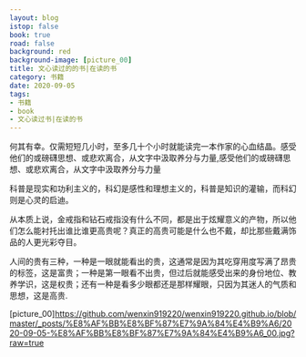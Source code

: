 ```yaml
---
layout: blog
istop: false
book: true
road: false
background: red
background-image: [picture_00]
title: 文心读过的的书|在读的书
category: 书籍
date: 2020-09-05
tags:
- 书籍
- book
- 文心读过书|在读的书
---
```


何其有幸。仅需短短几小时，至多几十个小时就能读完一本作家的心血结晶。感受他们的或磅礴思想、或悲欢离合，从文字中汲取养分与力量,感受他们的或磅礴思想、或悲欢离合，从文字中汲取养分与力量

科普是现实和功利主义的，科幻是感性和理想主义的，科普是知识的灌输，而科幻则是心灵的启迪。
 
 
从本质上说，金戒指和钻石戒指没有什么不同，都是出于炫耀意义的产物，所以他们怎么能衬托出谁比谁更高贵呢？真正的高贵可能是什么也不戴，却比那些戴满饰品的人更光彩夺目。
 
 
人间的贵有三种，一种是一眼就能看出的贵，这通常是因为其吃穿用度写满了昂贵的标签，这是富贵；一种是第一眼看不出贵，但过后就能感受出来的身份地位、教养学识，这是权贵；还有一种是看多少眼都还是那样耀眼，只因为其迷人的气质和思想，这是高贵.



[picture_00]https://github.com/wenxin919220/wenxin919220.github.io/blob/master/_posts/%E8%AF%BB%E8%BF%87%E7%9A%84%E4%B9%A6/2020-09-05-%E8%AF%BB%E8%BF%87%E7%9A%84%E4%B9%A6_00.jpg?raw=true

